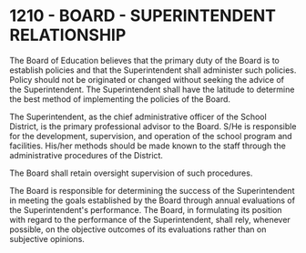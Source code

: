 1210 - BOARD - SUPERINTENDENT RELATIONSHIP
==========================================

The Board of Education believes that the primary duty of the Board is to
establish policies and that the Superintendent shall administer such
policies. Policy should not be originated or changed without seeking the
advice of the Superintendent. The Superintendent shall have the latitude
to determine the best method of implementing the policies of the Board.

The Superintendent, as the chief administrative officer of the School
District, is the primary professional advisor to the Board. S/He is
responsible for the development, supervision, and operation of the
school program and facilities. His/her methods should be made known to
the staff through the administrative procedures of the District.

The Board shall retain oversight supervision of such procedures.

The Board is responsible for determining the success of the
Superintendent in meeting the goals established by the Board through
annual evaluations of the Superintendent's performance. The Board, in
formulating its position with regard to the performance of the
Superintendent, shall rely, whenever possible, on the objective outcomes
of its evaluations rather than on subjective opinions.
